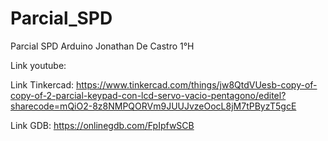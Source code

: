 # Parcial_SPD
Parcial SPD Arduino
Jonathan De Castro
1°H

Link youtube: 

Link Tinkercad: https://www.tinkercad.com/things/jw8QtdVUesb-copy-of-copy-of-2-parcial-keypad-con-lcd-servo-vacio-pentagono/editel?sharecode=mQiO2-8z8NMPQORVm9JUUJvzeOocL8jM7tPByzT5gcE

Link GDB: https://onlinegdb.com/FpIpfwSCB

